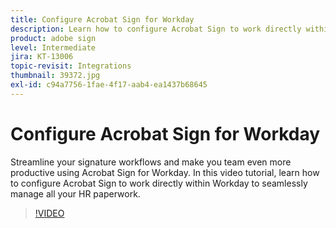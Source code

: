 ```yaml
---
title: Configure Acrobat Sign for Workday
description: Learn how to configure Acrobat Sign to work directly within Workday to seamlessly manage all your HR paperwork
product: adobe sign
level: Intermediate
jira: KT-13006
topic-revisit: Integrations
thumbnail: 39372.jpg
exl-id: c94a7756-1fae-4f17-aab4-ea1437b68645
---
```

# Configure Acrobat Sign for Workday

Streamline your signature workflows and make you team even more productive using Acrobat Sign for Workday. In this video tutorial, learn how to configure Acrobat Sign to work directly within Workday to seamlessly manage all your HR paperwork.

>[!VIDEO](https://video.tv.adobe.com/v/39372?quality=12&learn=on&hidetitle=true)
